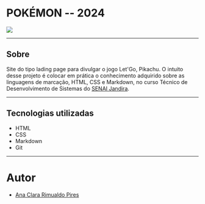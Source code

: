 # POKÉMON -- 2024

![](./Scennshot.png)

---
## Sobre
Site do tipo lading page para divulgar o jogo Let'Go, Pikachu.
O intuito desse projeto é colocar em prática o conhecimento adquirido sobre as linguagens de marcação, HTML, CSS e Markdown, no curso Técnico de Desenvolvimento de Sistemas do [SENAI Jandira](https://sp.senai.br/unidade/jandira/).

---
## Tecnologias utilizadas 
- HTML
- CSS
- Markdown
- Git

---
# Autor
- [Ana Clara Rimualdo Pires]()